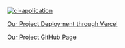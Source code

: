 [![ci-application](https://github.com/campusplatemate/application/actions/workflows/ci.yml/badge.svg)](https://github.com/campusplatemate/application/actions/workflows/ci.yml)

[Our Project Deployment through Vercel](https://plate-mate-bice.vercel.app/)

[Our Project GitHub Page](https://campusplatemate.github.io/)
